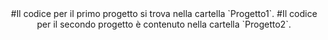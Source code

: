 <header>
#Il codice per il primo progetto si trova nella cartella `Progetto1`.
#Il codice per il secondo progetto è contenuto nella cartella `Progetto2`.
</header>

